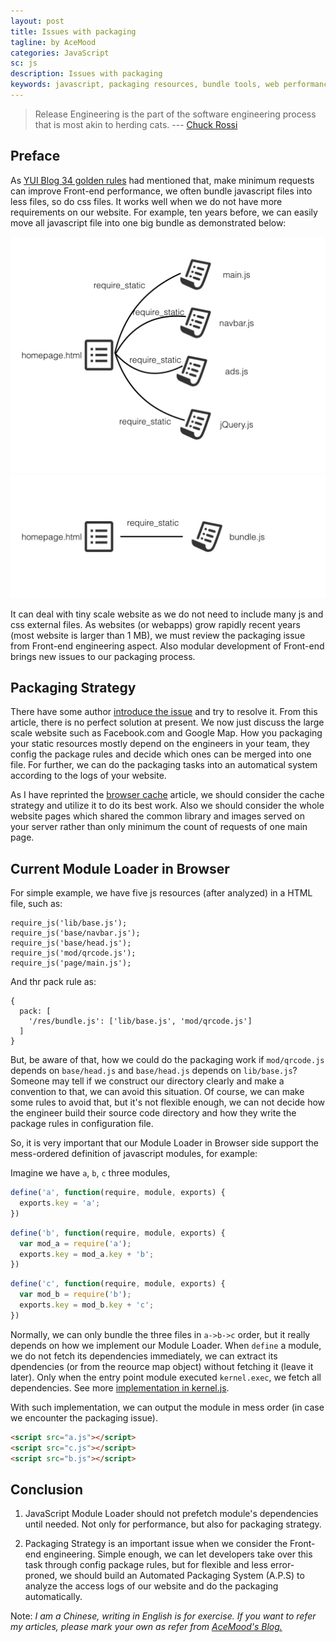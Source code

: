 ```yaml
---
layout: post
title: Issues with packaging
tagline: by AceMood
categories: JavaScript
sc: js
description: Issues with packaging
keywords: javascript, packaging resources, bundle tools, web performance optimize
---
```


> Release Engineering is the part of the software engineering process that is most akin to herding cats.
> --- <a class="authorOrTitle" href="https://www.facebook.com/chuckr">Chuck Rossi</a>

## Preface

As [YUI Blog 34 golden rules](https://developer.yahoo.com/performance/rules.html) had mentioned that, make minimum requests can improve Front-end performance, we often bundle javascript files into less files, so do css files. It works well when we do not have more requirements on our website. For example, ten years before, we can easily move all javascript file into one big bundle as demonstrated below:

<img src="/assets/images/20160528/pack.001.jpg" class="img--small" /><br/>
<img src="/assets/images/20160528/pack.002.jpg" class="img--small" /><br/>

It can deal with tiny scale website as we do not need to include many js and css external files. As websites (or webapps) grow rapidly recent years (most website is larger than 1 MB), we must review the packaging issue from Front-end engineering aspect. Also modular development of Front-end brings new issues to our packaging process.

## Packaging Strategy

There have some author [introduce the issue](http://jamie-wong.com/2014/11/29/the-js-packaging-problem/) and try to resolve it.
From this article, there is no perfect solution at present. We now just discuss the large scale website such as Facebook.com and Google Map. How you packaging your static resources mostly depend on the engineers in your team, they config the package rules and decide which ones can be merged into one file. For further, we can do the packaging tasks into an automatical system according to the logs of your website. 

As I have reprinted the [browser cache](https://code.facebook.com/posts/964122680272229/web-performance-cache-efficiency-exercise/) article, we should consider the cache strategy and utilize it to do its best work. Also we should consider the whole website pages which shared the common library and images served on your server rather than only minimum the count of requests of one main page. 

## Current Module Loader in Browser

For simple example, we have five js resources (after analyzed) in a HTML file, such as:

```
require_js('lib/base.js');
require_js('base/navbar.js');
require_js('base/head.js');
require_js('mod/qrcode.js');
require_js('page/main.js');
```

And thr pack rule as:

```
{
  pack: [
    '/res/bundle.js': ['lib/base.js', 'mod/qrcode.js']
  ]
}
```

But, be aware of that, how we could do the packaging work if `mod/qrcode.js` depends on `base/head.js` and `base/head.js` depends on `lib/base.js`? Someone may tell if we construct our directory clearly and make a convention to that, we can avoid this situation. Of course, we can make some rules to avoid that, but it's not flexible enough, we can not decide how the engineer build their source code directory and how they write the package rules in configuration file.

So, it is very important that our Module Loader in Browser side support the mess-ordered definition of javascript modules, for example:

Imagine we have `a`, `b`, `c` three modules,
 
``` javascript
define('a', function(require, module, exports) {
  exports.key = 'a';
})
```

``` javascript
define('b', function(require, module, exports) {
  var mod_a = require('a');
  exports.key = mod_a.key + 'b'; 
})
```

``` javascript
define('c', function(require, module, exports) {
  var mod_b = require('b');
  exports.key = mod_b.key + 'c';
})
```

Normally, we can only bundle the three files in `a->b->c` order, but it really depends on how we implement our Module Loader. When `define` a module, we do not fetch its dependencies immediately, we can extract its dpendencies (or from the reource map object) without fetching it (leave it later). Only when the entry point module executed `kernel.exec`, we fetch all dependencies. See more [implementation in kernel.js](https://github.com/AceMood/kerneljs/blob/master/lib/Module.js).

With such implementation, we can output the module in mess order (in case we encounter the packaging issue).

```html
<script src="a.js"></script>
<script src="c.js"></script>
<script src="b.js"></script>
```

## Conclusion

1. JavaScript Module Loader should not prefetch module's dependencies until needed. Not only for performance, but also for packaging strategy.

2. Packaging Strategy is an important issue when we consider the Front-end engineering. Simple enough, we can let developers take over this task through config package rules, but for flexible and less error-proned, we should build an Automated Packaging System (A.P.S) to analyze the access logs of our website and do the packaging automatically.


<div class="note">
<span class="note__caption">Note:</span>
<em class="note__content--warning"> I am a Chinese, writing in English is for exercise. If you want to refer my articles, please mark your own as refer from <a title="AceMood's Blog" href="{{ page.url }}" target="_blank">AceMood's Blog.</a></em>
</div>
